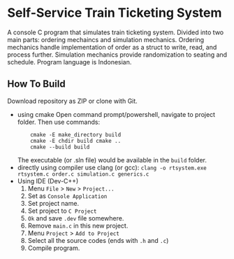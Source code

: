 # Self-Service Train Ticketing System
A console C program that simulates train ticketing system. Divided into two main parts: ordering mechaincs and simulation mechanics. Ordering mechanics handle implementation of order as a struct to write, read, and process further. Simulation mechanics provide randomization to seating and schedule. Program language is Indonesian.
## How To Build
Download repository as ZIP or clone with Git.
* using cmake
	Open command prompt/powershell, navigate to project folder. Then use commands:
	```
		cmake -E make_directory build
		cmake -E chdir build cmake ..
		cmake --build build
	```
	The executable (or .sln file) would be available in the `build` folder.
* directly using compiler
	use clang (or gcc): `clang -o rtsystem.exe rtsystem.c order.c simulation.c generics.c`
* Using IDE (Dev-C++)
	1. Menu `File` > `New` > `Project...`
	2. Set as `Console Application`
	3. Set project name.
	4. Set project to `C Project`
	5. `Ok` and save `.dev` file somewhere.
	6. Remove `main.c` in this new project.
	7. Menu `Project` > `Add to Project`
	8. Select all the source codes (ends with `.h` and `.c`)
	9. Compile program.